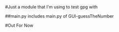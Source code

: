 #Just a module that I'm using to test gpg with

##main.py includes main.py of GUI-guessTheNumber

#Out For Now

